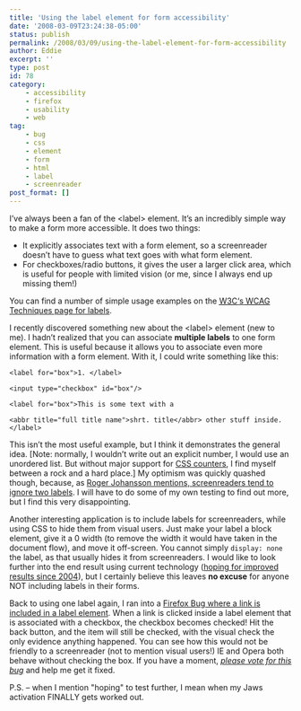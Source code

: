 ```yaml
---
title: 'Using the label element for form accessibility'
date: '2008-03-09T23:24:38-05:00'
status: publish
permalink: /2008/03/09/using-the-label-element-for-form-accessibility
author: Eddie
excerpt: ''
type: post
id: 78
category:
    - accessibility
    - firefox
    - usability
    - web
tag:
    - bug
    - css
    - element
    - form
    - html
    - label
    - screenreader
post_format: []
---
```

I’ve always been a fan of the &lt;label> element. It’s an incredibly simple way to make a form more accessible. It does two things:

- It explicitly associates text with a form element, so a screenreader doesn’t have to guess what text goes with what form element.
- For checkboxes/radio buttons, it gives the user a larger click area, which is useful for people with limited vision (or me, since I always end up missing them!)

You can find a number of simple usage examples on the [<acronym title="World Wide Web Consortium">W3C</acronym>‘s <acronym title="Web Content Accessibility Guidelines">WCAG</acronym> Techniques page for labels](http://www.w3.org/TR/WCAG20-TECHS/H44.html).

I recently discovered something new about the &lt;label> element (new to me). I hadn’t realized that you can associate **multiple labels** to one form element. This is useful because it allows you to associate even more information with a form element. With it, I could write something like this:

```
<label for="box">1. </label>

<input type="checkbox" id="box"/>

<label for="box">This is some text with a 
```

```
<abbr title="full title name">shrt. title</abbr> other stuff inside.</label>
```

This isn’t the most useful example, but I think it demonstrates the general idea. \[Note: normally, I wouldn’t write out an explicit number, I would use an unordered list. But without major support for [CSS counters](http://www.w3.org/TR/REC-CSS2/generate.html#counters "CSS Counters"), I find myself between a rock and a hard place.\] My optimism was quickly quashed though, because, as [Roger Johansson mentions, screenreaders tend to ignore two labels](http://www.456bereastreet.com/archive/200711/use_the_label_element_to_make_your_html_forms_accessible/). I will have to do some of my own testing to find out more, but I find this very disappointing.

Another interesting application is to include labels for screenreaders, while using CSS to hide them from visual users. Just make your label a block element, give it a 0 width (to remove the width it would have taken in the document flow), and move it off-screen. You cannot simply `display: none` the label, as that usually hides it from screenreaders. I would like to look further into the end result using current technology ([hoping for improved results since 2004](http://juicystudio.com/article/invisible-form-prompts.php)), but I certainly believe this leaves **no excuse** for anyone NOT including labels in their forms.

Back to using one label again, I ran into a [Firefox Bug where a link is included in a label element](https://bugzilla.mozilla.org/show_bug.cgi?id=163912). When a link is clicked inside a label element that is associated with a checkbox, the checkbox becomes checked! Hit the back button, and the item will still be checked, with the visual check the only evidence anything happened. You can see how this would not be friendly to a screenreader (not to mention visual users!) IE and Opera both behave without checking the box. If you have a moment, [*please vote for this bug*](https://bugzilla.mozilla.org/show_bug.cgi?id=163912) and help me get it fixed.

P.S. – when I mention "hoping" to test further, I mean when my Jaws activation FINALLY gets worked out.